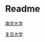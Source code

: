 # Readme



[南京大学](https://github.com/duck356/universityrepo/commit/9a902f9fbcbcd27b8c510868efb5c1142b3697a3#diff-d39ef768e9a4bf6a42ddb71534417ef7)

[复旦大学](https://github.com/duck356/universityrepo/commit/b1751dd1d24576e3c960fb70e585e63dd30ae67f#diff-c994a4b978611acc9b294fa09ee0f36a)

